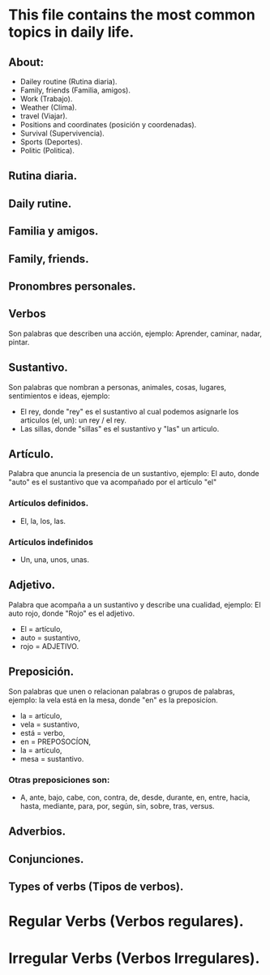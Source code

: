# This file contains the most common topics in daily life.

## About:

- Dailey routine (Rutina diaria).
- Family, friends (Familia, amigos).
- Work (Trabajo).
- Weather (Clima).
- travel (Viajar).
- Positions and coordinates (posición y coordenadas).
- Survival (Supervivencia).
- Sports (Deportes).
- Politic (Politica).

## Rutina diaria.

## Daily rutine.

## Familia y amigos.

## Family, friends.

## Pronombres personales.

## Verbos

Son palabras que describen una acción, ejemplo: Aprender, caminar, nadar, pintar.

## Sustantivo.

Son palabras que nombran a personas, animales, cosas, lugares, sentimientos e ideas, ejemplo:

- El rey, donde "rey" es el sustantivo al cual podemos asignarle los articulos (el, un): un rey / el rey.
- Las sillas, donde "sillas" es el sustantivo y "las" un articulo.

## Artículo.

Palabra que anuncia la presencia de un sustantivo, ejemplo:
El auto, donde "auto" es el sustantivo que va acompañado por el artículo "el"

### Artículos definidos.

- El, la, los, las.

### Artículos indefinidos

- Un, una, unos, unas.

## Adjetivo.

Palabra que acompaña a un sustantivo y describe una cualidad, ejemplo:
El auto rojo, donde "Rojo" es el adjetivo.

- El = artículo,
- auto = sustantivo,
- rojo = ADJETIVO.

## Preposición.

Son palabras que unen o relacionan palabras o grupos de palabras, ejemplo:
la vela está en la mesa, donde "en" es la preposicíon.

- la = artículo,
- vela = sustantivo,
- está = verbo,
- en = PREPOSOCÍON,
- la = artículo,
- mesa = sustantivo.

### Otras preposiciones son:

- A, ante, bajo, cabe, con, contra, de, desde, durante, en, entre, hacia, hasta, mediante, para, por, según, sin, sobre, tras, versus.

## Adverbios.

## Conjunciones.

## Types of verbs (Tipos de verbos).

# Regular Verbs (Verbos regulares).

# Irregular Verbs (Verbos Irregulares).
